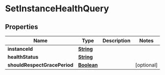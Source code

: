 

# SetInstanceHealthQuery


## Properties

| Name | Type | Description | Notes |
|------------ | ------------- | ------------- | -------------|
|**instanceId** | [**String**](String.md) |  |  |
|**healthStatus** | [**String**](String.md) |  |  |
|**shouldRespectGracePeriod** | [**Boolean**](Boolean.md) |  |  [optional] |



